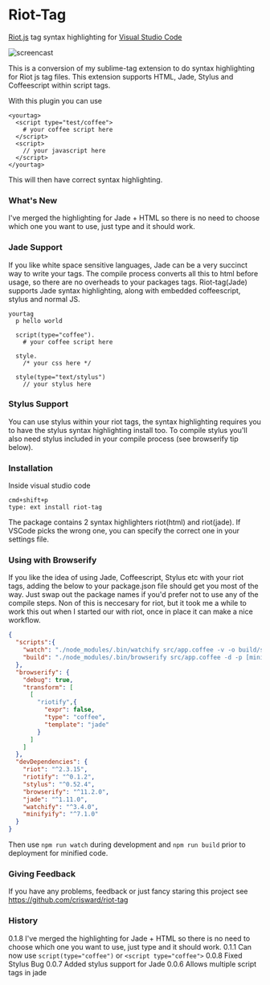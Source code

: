 # Riot-Tag

[Riot.js](http://riotjs.com/) tag syntax highlighting for [Visual Studio Code](https://code.visualstudio.com)

![screencast](https://github.com/crisward/riot-tag/raw/master/images/screen-cast.gif)

This is a conversion of my sublime-tag extension to do syntax highlighting 
for Riot js tag files. This extension supports HTML, Jade, Stylus and Coffeescript within
script tags.

With this plugin you can use

```
<yourtag>
  <script type="test/coffee">
    # your coffee script here
  </script>
  <script>
    // your javascript here
  </script>
</yourtag>
```
This will then have correct syntax highlighting.

### What's New

I've merged the highlighting for Jade + HTML so there is 
no need to choose which one you want to use, just type and it should work.

### Jade Support

If you like white space sensitive languages, Jade can be
a very succinct way to write your tags. The compile process
converts all this to html before usage, so there are no
overheads to your packages tags. Riot-tag(Jade) supports
Jade syntax highlighting, along with embedded coffeescript,
stylus and normal JS.



```jade
yourtag
  p hello world

  script(type="coffee").
    # your coffee script here
    
  style.
    /* your css here */
    
  style(type="text/stylus")
    // your stylus here 

```

### Stylus Support

You can use stylus within your riot tags, the syntax highlighting requires you
to have the stylus syntax highlighting install too. To compile stylus you'll
also need stylus included in your compile process (see browserify tip below). 

### Installation

Inside visual studio code
```
cmd+shift+p
type: ext install riot-tag
```
The package contains 2 syntax highlighters riot(html) and riot(jade). If VSCode picks the wrong one, you can specify the correct one in your settings file.

### Using with Browserify

If you like the idea of using Jade, Coffeescript, Stylus etc with your riot tags, adding the
below to your package.json file should get you most of the way. Just swap out the package names
if you'd prefer not to use any of the compile steps. Non of this is neccesary for riot, but it took
me a while to work this out when I started our with riot, once in place it can make a nice workflow.

```json
{
  "scripts":{
    "watch": "./node_modules/.bin/watchify src/app.coffee -v -o build/site.js",
    "build": "./node_modules/.bin/browserify src/app.coffee -d -p [minifyify --uglify [--mangle 0] --map build/app.map.json --output build/app.map.json] -o build/app.js"
  },
  "browserify": {
    "debug": true,
    "transform": [
      [
        "riotify",{
          "expr": false,
          "type": "coffee",
          "template": "jade"
        }
      ]
    ]
  },
  "devDependencies": {
    "riot": "^2.3.15",
    "riotify": "^0.1.2",
    "stylus": "^0.52.4",
    "browserify": "^11.2.0",
    "jade": "^1.11.0",
    "watchify": "^3.4.0",
    "minifyify": "^7.1.0"
  }
}
```
Then use `npm run watch` during development and `npm run build` prior to deployment for minified code.


### Giving Feedback

If you have any problems, feedback or just fancy staring this project
see https://github.com/crisward/riot-tag


### History

0.1.8  I've merged the highlighting for Jade + HTML so there is no need to choose which one you want to use, just type and it should work.
0.1.1  Can now use `script(type="coffee")` or `<script type="coffee">`
0.0.8  Fixed Stylus Bug
0.0.7  Added stylus support for Jade
0.0.6  Allows multiple script tags in jade

